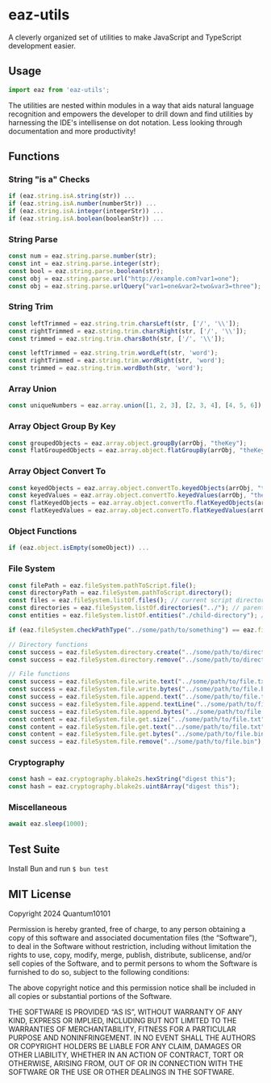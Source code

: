 # eaz-utils

A cleverly organized set of utilities to make JavaScript and TypeScript development easier.

## Usage

```js
import eaz from 'eaz-utils';
```

The utilities are nested within modules in a way that aids natural language recognition and empowers the developer to drill down and find utilities by harnessing the IDE's intellisense on dot notation. Less looking through documentation and more productivity!

## Functions

### String "is a" Checks

```js
if (eaz.string.isA.string(str)) ...
if (eaz.string.isA.number(numberStr)) ...
if (eaz.string.isA.integer(integerStr)) ...
if (eaz.string.isA.boolean(booleanStr)) ...
```

### String Parse

```js
const num = eaz.string.parse.number(str);
const int = eaz.string.parse.integer(str);
const bool = eaz.string.parse.boolean(str);
const obj = eaz.string.parse.url("http://example.com?var1=one");
const obj = eaz.string.parse.urlQuery("var1=one&var2=two&var3=three");
```

### String Trim

```js
const leftTrimmed = eaz.string.trim.charsLeft(str, ['/', '\\']);
const rightTrimmed = eaz.string.trim.charsRight(str, ['/', '\\']);
const trimmed = eaz.string.trim.charsBoth(str, ['/', '\\']);

const leftTrimmed = eaz.string.trim.wordLeft(str, 'word');
const rightTrimmed = eaz.string.trim.wordRight(str, 'word');
const trimmed = eaz.string.trim.wordBoth(str, 'word');
```

### Array Union

```js
const uniqueNumbers = eaz.array.union([1, 2, 3], [2, 3, 4], [4, 5, 6]);
```

### Array Object Group By Key

```js
const groupedObjects = eaz.array.object.groupBy(arrObj, "theKey");
const flatGroupedObjects = eaz.array.object.flatGroupBy(arrObj, "theKey");
```

### Array Object Convert To

```js
const keyedObjects = eaz.array.object.convertTo.keyedObjects(arrObj, "theKey");
const keyedValues = eaz.array.object.convertTo.keyedValues(arrObj, "theKey", "theValue");
const flatKeyedObjects = eaz.array.object.convertTo.flatKeyedObjects(arrObj, "theKey");
const flatKeyedValues = eaz.array.object.convertTo.flatKeyedValues(arrObj, "theKey", "theValue");
```

### Object Functions
```js
if (eaz.object.isEmpty(someObject)) ...
```

### File System

```js
const filePath = eaz.fileSystem.pathToScript.file();
const directoryPath = eaz.fileSystem.pathToScript.directory();
const files = eaz.fileSystem.listOf.files(); // current script directory
const directories = eaz.fileSystem.listOf.directories("../"); // parent directory
const entities = eaz.fileSystem.listOf.entities("./child-directory"); // child directory

if (eaz.fileSystem.checkPathType("../some/path/to/something") == eaz.fileSystem.PathType.DOES_NOT_EXIST) ...

// Directory functions
const success = eaz.fileSystem.directory.create("../some/path/to/directory");
const success = eaz.fileSystem.directory.remove("../some/path/to/directory");

// File functions
const success = eaz.fileSystem.file.write.text("../some/path/to/file.txt", "hello");
const success = eaz.fileSystem.file.write.bytes("../some/path/to/file.bin", uint8Array);
const success = eaz.fileSystem.file.append.text("../some/path/to/file.txt", "hello");
const success = eaz.fileSystem.file.append.textLine("../some/path/to/file.txt", "hello");
const success = eaz.fileSystem.file.append.bytes("../some/path/to/file.bin", uint8Array);
const content = eaz.fileSystem.file.get.size("../some/path/to/file.txt");
const content = eaz.fileSystem.file.get.text("../some/path/to/file.txt");
const content = eaz.fileSystem.file.get.bytes("../some/path/to/file.bin");
const success = eaz.fileSystem.file.remove("../some/path/to/file.bin");
```

### Cryptography

```js
const hash = eaz.cryptography.blake2s.hexString("digest this");
const hash = eaz.cryptography.blake2s.uint8Array("digest this");
```

### Miscellaneous

```js
await eaz.sleep(1000);
```

## Test Suite

Install Bun and run `$ bun test`

## MIT License

Copyright 2024 Quantum10101

Permission is hereby granted, free of charge, to any person obtaining a copy of this software and associated documentation files (the “Software”), to deal in the Software without restriction, including without limitation the rights to use, copy, modify, merge, publish, distribute, sublicense, and/or sell copies of the Software, and to permit persons to whom the Software is furnished to do so, subject to the following conditions:

The above copyright notice and this permission notice shall be included in all copies or substantial portions of the Software.

THE SOFTWARE IS PROVIDED “AS IS”, WITHOUT WARRANTY OF ANY KIND, EXPRESS OR IMPLIED, INCLUDING BUT NOT LIMITED TO THE WARRANTIES OF MERCHANTABILITY, FITNESS FOR A PARTICULAR PURPOSE AND NONINFRINGEMENT. IN NO EVENT SHALL THE AUTHORS OR COPYRIGHT HOLDERS BE LIABLE FOR ANY CLAIM, DAMAGES OR OTHER LIABILITY, WHETHER IN AN ACTION OF CONTRACT, TORT OR OTHERWISE, ARISING FROM, OUT OF OR IN CONNECTION WITH THE SOFTWARE OR THE USE OR OTHER DEALINGS IN THE SOFTWARE.
